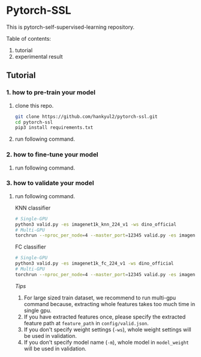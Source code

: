 # Pytorch-SSL

This is pytorch-self-supervised-learning repository.



Table of contents:

1. tutorial
2. experimental result



## Tutorial

### 1. how to pre-train your model

1. clone this repo.

   ```bash
   git clone https://github.com/hankyul2/pytorch-ssl.git
   cd pytorch-ssl
   pip3 install requirements.txt 
   ```
   
2. run following command.



### 2. how to fine-tune your model

1. run following command.



### 3. how to validate your model

1. run following command.
   
   KNN classifier
   
   ```bash
   # Single-GPU
   python3 valid.py -es imagenet1k_knn_224_v1 -ws dino_official
   # Multi-GPU 
   torchrun --nproc_per_node=4 --master_port=12345 valid.py -es imagenet1k_knn_224_v1 -ws dino_official
   ```

   FC classifier

   ```bash
   # Single-GPU
   python3 valid.py -es imagenet1k_fc_224_v1 -ws dino_official
   # Multi-GPU 
   torchrun --nproc_per_node=4 --master_port=12345 valid.py -es imagenet1k_fc_224_v1 -ws dino_official
   ```
   
   *Tips*

   1. For large sized train dataset, we recommend to run multi-gpu command because, extracting whole features takes too much time in single gpu.
   2. If you have extracted features once, please specify the extracted feature path at `feature_path` in `config/valid.json`.
   3. If you don't specify weight settings (`-ws`), whole weight settings will be used in validation.
   4. If you don't specify model name (`-m`), whole model in `model_weight` will be used in validation.